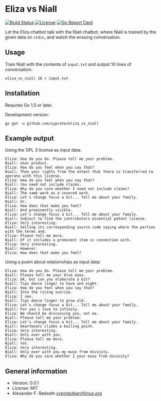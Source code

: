 # Eliza vs Niall

[![Build Status](https://travis-ci.org/xyproto/eliza_vs_niall.svg?branch=master)](https://travis-ci.org/xyproto/eliza_vs_niall) [![License](http://img.shields.io/badge/license-MIT-green.svg?style=flat)](https://raw.githubusercontent.com/xyproto/eliza_vs_niall/master/LICENSE) [![Go Report Card](https://goreportcard.com/badge/github.com/xyproto/eliza_vs_niall)](https://goreportcard.com/report/github.com/xyproto/eliza_vs_niall)

Let the Eliza chatbot talk with the Niall chatbot, where Niall is trained by the given data on `stdin`, and watch the ensuing conversation.

## Usage

Train Niall with the contents of `input.txt` and output 10 lines of conversation:

    eliza_vs_niall 10 < input.txt

## Installation

Requires Go 1.5 or later.

Development version:

    go get -u github.com/xyproto/eliza_vs_niall

## Example output

Using the GPL 3 license as input data:

```
Eliza: How do you do. Please tell me your problem.
Niall: User product.
Eliza: How do you feel when you say that?
Niall: Then your rights from the extent that there is transferred to operate with this license.
Eliza: How do you feel when you say that?
Niall: You need not include claims.
Eliza: Why do you care whether I need not include claims?
Niall: The same work as a covered work.
Eliza: Let's change focus a bit... Tell me about your family.
Niall: Or.
Eliza: How does that make you feel?
Niall: And prominently visible.
Eliza: Let's change focus a bit... Tell me about your family.
Niall: Subject to find the contributors essential patent license.
Eliza: Very interesting.
Niall: Selling its corresponding source code saying where the parties with the terms and.
Eliza: Please tell me more.
Niall: Of it includes a prominent item in connection with.
Eliza: Very interesting.
Niall: However.
Eliza: How does that make you feel?
```

Using a poem about relationships as input data:

```
Eliza: How do you do. Please tell me your problem.
Niall: Please tell me your blue eyes.
Eliza: OK, but can you elaborate a bit?
Niall: Tips dance linger to have and night.
Eliza: How do you feel when you say that?
Niall: Into the rising sunrise.
Eliza: I see.
Niall: Tips dance linger to grow old.
Eliza: Let's change focus a bit... Tell me about your family.
Niall: For you i love to infinity.
Eliza: We should be discussing you, not me.
Niall: Please tell me your problem.
Eliza: Let's change focus a bit... Tell me about your family.
Niall: Heartbeats climbs a boiling point.
Eliza: Very interesting.
Niall: Only ever with you.
Eliza: Please tell me more.
Niall: Yet.
Eliza: Very interesting.
Niall: Only ever with you my muse from divinity.
Eliza: Why do you care whether I your muse from divinity?
```

## General information

* Version: 0.0.1
* License: MIT
* Alexander F. Rødseth <xyproto@archlinux.org>
